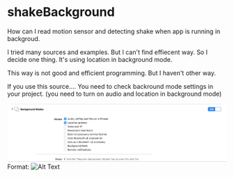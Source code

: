 # shakeBackground

How can I read motion sensor and detecting shake when app is running in backgroud.

I tried many sources and examples. But I can't find effiecent way. So I decide one thing. It's using location in background mode. 

This way is not good and efficient programming. But I haven't other way. 

If you use this source....
You need to check backround mode settings in your project. (you need to turn on audio and location in background mode)

![GitHub Logo](shakeBackground/Screen%20Shot%202016-04-22%20at%207.03.51%20PM.png)
Format: ![Alt Text](url)
